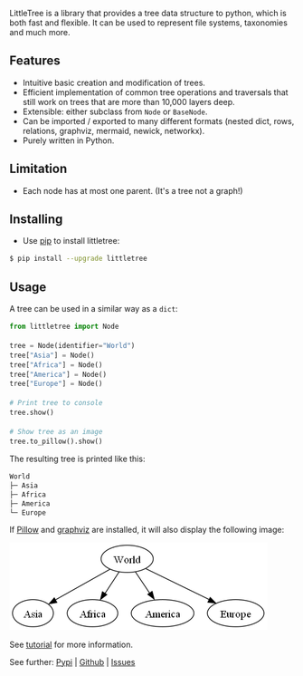 LittleTree is a library that provides a tree data structure to python,
which is both fast and flexible.
It can be used to represent file systems, taxonomies and much more.

## Features ##

- Intuitive basic creation and modification of trees.
- Efficient implementation of common tree operations and traversals
  that still work on trees that are more than 10,000 layers deep.
- Extensible: either subclass from `Node` or `BaseNode`.
- Can be imported / exported to many different formats (nested dict, rows, relations, graphviz, mermaid, newick, networkx).
- Purely written in Python.

## Limitation ##
- Each node has at most one parent. (It's a tree not a graph!)

## Installing ##

- Use [pip](https://pip.pypa.io/en/stable/getting-started/) to install littletree:

```sh
$ pip install --upgrade littletree
```
## Usage ##

A tree can be used in a similar way as a `dict`:

```python
from littletree import Node

tree = Node(identifier="World")
tree["Asia"] = Node()
tree["Africa"] = Node()
tree["America"] = Node()
tree["Europe"] = Node()

# Print tree to console
tree.show()

# Show tree as an image
tree.to_pillow().show()
```

The resulting tree is printed like this:

```
World
├─ Asia
├─ Africa
├─ America
└─ Europe
```

If [Pillow](https://pypi.org/project/pillow/) and [graphviz](https://graphviz.org/) are installed,
it will also display the following image:

![world](images/world.png)

See [tutorial](https://github.com/lverweijen/littletree/blob/main/tutorial.md) for more information.

See further:
[Pypi](https://pypi.org/project/littletree/) |
[Github](https://github.com/lverweijen/littletree) |
[Issues](https://github.com/lverweijen/littletree/issues)
